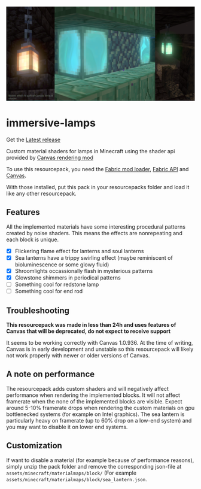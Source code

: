 ![](https://github.com/Veikkosuhonen/immersive-lamps/blob/master/immersive-lamps.png)

# immersive-lamps

Get the [Latest release](https://github.com/Veikkosuhonen/immersive-lamps/releases/tag/0.1.0)

Custom material shaders for lamps in Minecraft using the shader api provided by [Canvas rendering mod](https://github.com/grondag/canvas) 

To use this resourcepack, you need the [Fabric mod loader](https://fabricmc.net/use/), 
[Fabric API](https://www.curseforge.com/minecraft/mc-mods/fabric-api) and 
[Canvas](https://github.com/grondag/canvas/releases).

With those installed, put this pack in your resourcepacks folder and load it like any other resourcepack.

## Features

All the implemented materials have some interesting procedural patterns created by noise shaders. This means the effects are nonrepeating and each block is unique.

- [x] Flickering flame effect for lanterns and soul lanterns 
- [x] Sea lanterns have a trippy swirling effect (maybe reminiscent of bioluminescence or some glowy fluid)
- [x] Shroomlights occassionally flash in mysterious patterns
- [x] Glowstone shimmers in periodical patterns
- [ ] Something cool for redstone lamp
- [ ] Something cool for end rod

## Troubleshooting

**This resourcepack was made in less than 24h and uses features of Canvas that will be deprecated, do not expect to receive support**

It seems to be working correctly with Canvas 1.0.936. At the time of writing, Canvas is in early development and unstable so this resourcepack will likely not work properly with newer or older versions of Canvas.

## A note on performance

The resourcepack adds custom shaders and will negatively affect performance when rendering the implemented blocks. It will not affect framerate when the none of the implemented blocks are visible. Expect around 5-10% framerate drops when rendering the custom materials on gpu bottlenecked systems (for example on Intel graphics). The sea lantern is particularly heavy on framerate (up to 60% drop on a low-end system) and you may want to disable it on lower end systems.

## Customization

If want to disable a material (for example because of performance reasons), simply unzip the pack folder and remove the corresponding json-file at `assets/minecraft/materialmaps/block/` (For example `assets/minecraft/materialmaps/block/sea_lantern.json`.
